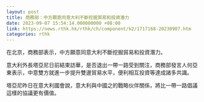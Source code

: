 ```yaml
---
layout: post
title: 商務部：中方願意同意大利不斷挖掘貿易和投資潛力
date: 2023-09-07 15:54:14.000000000 +08:00
link: https://news.rthk.hk/rthk/ch/component/k2/1717168-20230907.htm
categories: rthk
---
```


在北京，商務部表示，中方願意同意大利不斷挖掘貿易和投資潛力。

意大利外長塔亞尼日前結束訪華，是否退出一帶一路受到關注，商務部發言人何亞東表示，中意雙方就進一步提升雙邊貿易水平，便利相互投資等達成諸多共識。

塔亞尼昨日在意大利國會說，意大利與中國之的戰略伙伴關係，將比一帶一路倡議這樣的協議更有價值。
